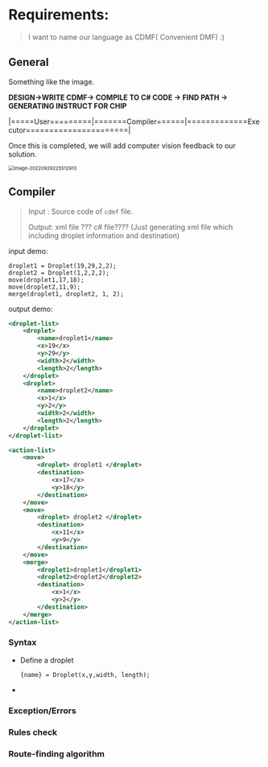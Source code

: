 # Requirements:

> I want to name our language as CDMF( Convenient DMF) :) 

## General

Something like the image.  

**DESIGN->WRITE  CDMF-> COMPILE TO C# CODE -> FIND PATH -> GENERATING INSTRUCT FOR CHIP**

|=====User=========|=======Compiler======|=============Executor======================|

Once this is completed, we will add computer vision feedback to our solution.

<img src="C:\Users\Wenjie\AppData\Roaming\Typora\typora-user-images\image-20220929225512913.png" alt="image-20220929225512913" style="zoom:67%;" />

##  Compiler

> Input : Source code of `cdmf` file.
>
> Output: xml file ??? c# file????  (Just generating xml file which including droplet information and destination)

input demo:

``` 
droplet1 = Droplet(19,29,2,2);
droplet2 = Droplet(1,2,2,2);
move(droplet1,17,18);
move(droplet2,11,9);
merge(droplet1, droplet2, 1, 2);
```





output demo:

```xml
<droplet-list>
    <droplet>
        <name>droplet1</name>
        <x>19</x>
        <y>29</y>
        <width>2</width>
        <length>2</length>
    </droplet>
    <droplet>
        <name>droplet2</name>
        <x>1</x>
        <y>2</y>
        <width>2</width>
        <length>2</length>
    </droplet>
</droplet-list>

<action-list>
    <move>
        <droplet> droplet1 </droplet>
        <destination>
            <x>17</x>
            <y>18</y>
        </destination>
    </move>
    <move>
        <droplet> droplet2 </droplet>
        <destination>
            <x>11</x>
            <y>9</y>
        </destination>
    </move>
    <merge>
        <droplet1>droplet1</droplet1>
        <droplet2>droplet2</droplet2>
        <destination>
            <x>1</x>
            <y>2</y>
        </destination>
    </merge>
</action-list>
```



### Syntax 

* Define a droplet

  ``` 
  {name} = Droplet(x,y,width, length);
  ```

  

* 



### Exception/Errors





### Rules check



### Route-finding algorithm

